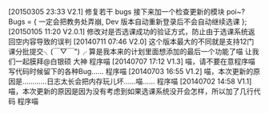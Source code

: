 [20150305 23:33 V2.1]
	修复若干 bugs 接下来加一个检查更新的模块 poi~?
	Bugs = { 一定会把教务处弄崩, Dev 版本自动重新登录后不会自动继续选课 };
[20150105 11:20	V2.0.1]
	修改对是否选课成功的验证方式，防止由于选课系统返回空内容导致的误判
[20140711 07:46	V2.0]
	这个版本最大的不同就是支持12门课分批提交╮(￣▽￣")╭ 算是我本来的计划里面想添加的最后一个功能了喵
	让我们一起膜拜@白银硕 大神
	程序喵
[20140707 17:12	V1.3]
	喵，请不要在意程序喵写代码时候留下的各种Bug……
	程序喵
[20140703 16:55	V1.2]
	喵，本次更新的原因是…………日志太长会把内存玩儿坏……喵……
	程序喵
[20140702 14:58	V1.1]
	喵，本次更新的原因是因为没有考虑到如果选课系统没开会怎样，所以加了几行代码
	程序喵

